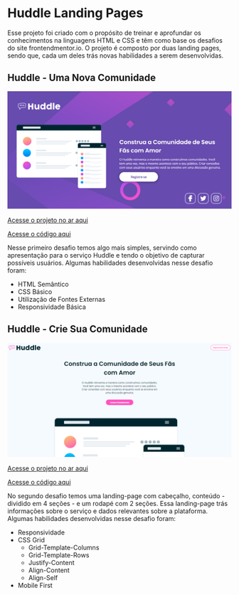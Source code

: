 # Huddle Landing Pages
Esse projeto foi criado com o propósito de treinar e aprofundar os conhecimentos na linguagens HTML e CSS e têm como base os desafios do site frontendmentor.io. O projeto é composto por duas landing pages, sendo que, cada um deles trás novas habilidades a serem desenvolvidas. 
## Huddle - Uma Nova Comunidade
![Huddle - Uma Nova Comunidade](images/Huddle%20-%20Uma%20Nova%20Comunidade.png)

[Acesse o projeto no ar aqui](https://thiagoomatheus.github.io/projects/huddle-landing-page/huddle-uma-nova-comunidade/index.html)

[Acesse o código aqui](https://github.com/thiagoomatheus/projects/tree/main/huddle-landing-page/huddle-uma-nova-comunidade)

Nesse primeiro desafio temos algo mais simples, servindo como apresentação para o serviço Huddle e tendo o objetivo de capturar possíveis usuários.
Algumas habilidades desenvolvidas nesse desafio foram:

-   HTML Semântico
-   CSS Básico
-   Utilização de Fontes Externas
-   Responsividade Básica

## Huddle - Crie Sua Comunidade
![Huddle - Crie Sua Comunidade](images/Huddle%20-%20Crie%20Sua%20Comunidade.png)

[Acesse o projeto no ar aqui](https://thiagoomatheus.github.io/projects/huddle-landing-page/huddle-crie-sua-comunidade/index.html)

[Acesse o código aqui](https://github.com/thiagoomatheus/projects/tree/main/huddle-landing-page/huddle-crie-sua-comunidade)

No segundo desafio temos uma landing-page com cabeçalho, conteúdo - dividido em 4 seções - e um rodapé com 2 seções. Essa landing-page trás informações sobre o serviço e dados relevantes sobre a plataforma.
Algumas habilidades desenvolvidas nesse desafio foram:

-   Responsividade
-   CSS Grid
    -   Grid-Template-Columns
    -   Grid-Template-Rows
    -   Justify-Content
    -   Align-Content
    -   Align-Self
-   Mobile First